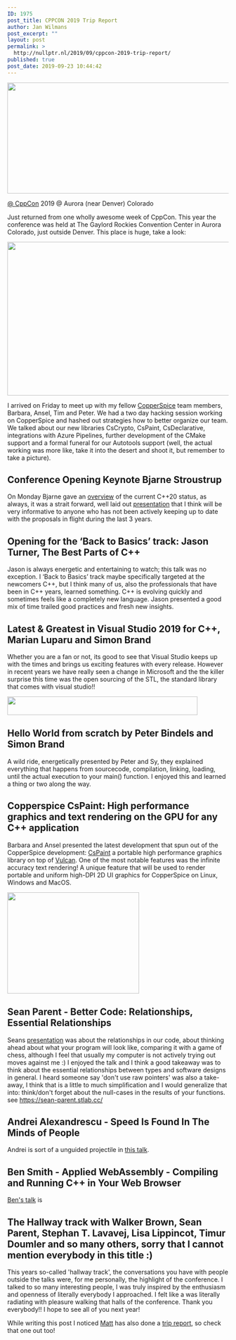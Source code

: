 ```yaml
---
ID: 1975
post_title: CPPCON 2019 Trip Report
author: Jan Wilmans
post_excerpt: ""
layout: post
permalink: >
  http://nullptr.nl/2019/09/cppcon-2019-trip-report/
published: true
post_date: 2019-09-23 10:44:42
---
```

[<img src="http://nullptr.nl/wp-content/uploads/2019/09/cppcon2019.png" alt="" width="1760" height="252" class="alignnone size-full wp-image-1979" />][1]

[ @ ][2][CppCon][1] 2019 @ Aurora (near Denver) Colorado

Just returned from one wholly awesome week of CppCon. This year the conference was held at The Gaylord Rockies Convention Center in Aurora Colorado, just outside Denver. This place is huge, take a look:

<img src="http://nullptr.nl/wp-content/uploads/2019/09/gaylord-hotel.png" alt="" width="1431" height="349" class="aligncenter size-full wp-image-1977" />

I arrived on Friday to meet up with my fellow [CopperSpice][3] team members, Barbara, Ansel, Tim and Peter. We had a two day hacking session working on CopperSpice and hashed out strategies how to better organize our team. We talked about our new libraries CsCrypto, CsPaint, CsDeclarative, integrations with Azure Pipelines, further development of the CMake support and a formal funeral for our Autotools support (well, the actual working was more like, take it into the desert and shoot it, but remember to take a picture).

## Conference Opening Keynote Bjarne Stroustrup

On Monday Bjarne gave an [overview][4] of the current C++20 status, as always, it was a strait forward, well laid out [presentation][4] that I think will be very informative to anyone who has not been actively keeping up to date with the proposals in flight during the last 3 years.

## Opening for the ‘Back to Basics’ track: Jason Turner, The Best Parts of C++

Jason is always energetic and entertaining to watch; this talk was no exception. I ‘Back to Basics’ track maybe specifically targeted at the newcomers C++, but I think many of us, also the professionals that have been in C++ years, learned something. C++ is evolving quickly and sometimes feels like a completely new language. Jason presented a good mix of time trailed good practices and fresh new insights.

## Latest & Greatest in Visual Studio 2019 for C++, Marian Luparu and Simon Brand

Whether you are a fan or not, its good to see that Visual Studio keeps up with the times and brings us exciting features with every release. However in recent years we have really seen a change in Microsoft and the the killer surprise this time was the open sourcing of the STL, the standard library that comes with visual studio!!

[<img src="http://nullptr.nl/wp-content/uploads/2019/09/stl-github.png" alt="" width="433" height="42" class="alignnone size-full wp-image-1983" />][5]

## Hello World from scratch by Peter Bindels and Simon Brand

A wild ride, energetically presented by Peter and Sy, they explained everything that happens from sourcecode, compilation, linking, loading, until the actual execution to your main() function. I enjoyed this and learned a thing or two along the way.

## Copperspice CsPaint: High performance graphics and text rendering on the GPU for any C++ application

Barbara and Ansel presented the latest development that spun out of the CopperSpice development: [CsPaint][6] a portable high performance graphics library on top of [Vulcan][7]. One of the most notable features was the infinite accuracy text rendering! A unique feature that will be used to render portable and uniform high-DPI 2D UI graphics for CopperSpice on Linux, Windows and MacOS.

[<img src="http://nullptr.nl/wp-content/uploads/2019/09/tote-1-300x230.png" alt="" width="300" height="230" class="alignnone size-medium wp-image-1993" />][3]

## Sean Parent - Better Code: Relationships, Essential Relationships

Seans [presentation][8] was about the relationships in our code, about thinking ahead about what your program will look like, comparing it with a game of chess, although I feel that usually my computer is not actively trying out moves against me :) I enjoyed the talk and I think a good takeaway was to think about the essential relationships between types and software designs in general. I heard someone say 'don't use raw pointers' was also a take-away, I think that is a little to much simplification and I would generalize that into: think/don't forget about the null-cases in the results of your functions. see https://sean-parent.stlab.cc/

## Andrei Alexandrescu - Speed Is Found In The Minds of People

Andrei is sort of a unguided projectile in [this talk][9].

## Ben Smith - Applied WebAssembly - Compiling and Running C++ in Your Web Browser

[Ben's talk][10] is

## The Hallway track with Walker Brown, Sean Parent, Stephan T. Lavavej, Lisa Lippincot, Timur Doumler and so many others, sorry that I cannot mention everybody in this title :)

This years so-called 'hallway track', the conversations you have with people outside the talks were, for me personally, the highlight of the conference. I talked to so many interesting people, I was truly inspired by the enthusiasm and openness of literally everybody I approached. I felt like a was literally radiating with pleasure walking that halls of the conference. Thank you everybody!! I hope to see all of you next year!

While writing this post I noticed [Matt][11] has also done a [trip report][12], so check that one out too!

 [1]: https://cppcon.org/timeline2019/
 [2]: https://www.marriott.com/hotels/travel/dengr-gaylord-rockies-resort-and-convention-center/
 [3]: https://www.copperspice.com/
 [4]: https://www.youtube.com/watch?v=u_ij0YNkFUs&t=4s
 [5]: https://github.com/microsoft/STL
 [6]: https://github.com/copperspice/cs_paint
 [7]: https://www.khronos.org/vulkan/
 [8]: https://www.youtube.com/watch?v=ejF6qqohp3M&t=283s
 [9]: https://www.youtube.com/watch?v=FJJTYQYB1JQ
 [10]: https://www.youtube.com/watch?v=5N4b-rU-OAA
 [11]: https://godbolt.org/
 [12]: https://xania.org/201909/cppcon-2019-trip-report